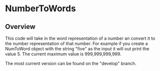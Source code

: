 # NumberToWords

## Overview

This code will take in the word representation of a number an convert it to the number representation of that number. For example if you create a NumToWord object with the string "five" as the input it will out print the value 5.
The current maximum value is 999,999,999,999.

The most current version can be found on the "develop" branch.
